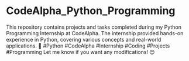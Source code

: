 # CodeAlpha_Python_Programming
This repository contains projects and tasks completed during my Python Programming Internship at CodeAlpha. The internship provided hands-on experience in Python, covering various concepts and real-world applications. 🚀  #Python #CodeAlpha #Internship #Coding #Projects #Programming  Let me know if you want any modifications! 😊
